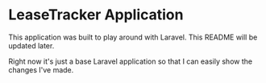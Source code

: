 # LeaseTracker Application
This application was built to play around with Laravel.  This README will be updated later.

Right now it's just a base Laravel application so that I can easily show the changes I've made.
